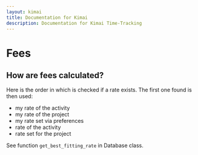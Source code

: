 ```yaml
---
layout: kimai
title: Documentation for Kimai
description: Documentation for Kimai Time-Tracking
---
```

# Fees

## How are fees calculated?

Here is the order in which is checked if a rate exists. The first one found is then used:

* my rate of the activity
* my rate of the project
* my rate set via preferences
* rate of the activity
* rate set for the project


See function ```get_best_fitting_rate``` in Database class.
